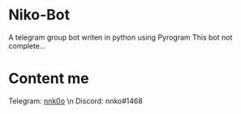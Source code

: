 # Niko-Bot
A telegram group bot writen in python using Pyrogram 
This bot not complete...
# Content me
  Telegram: [nnk0o](https://t.me/nnk0o) \n
  Discord: nnko#1468
